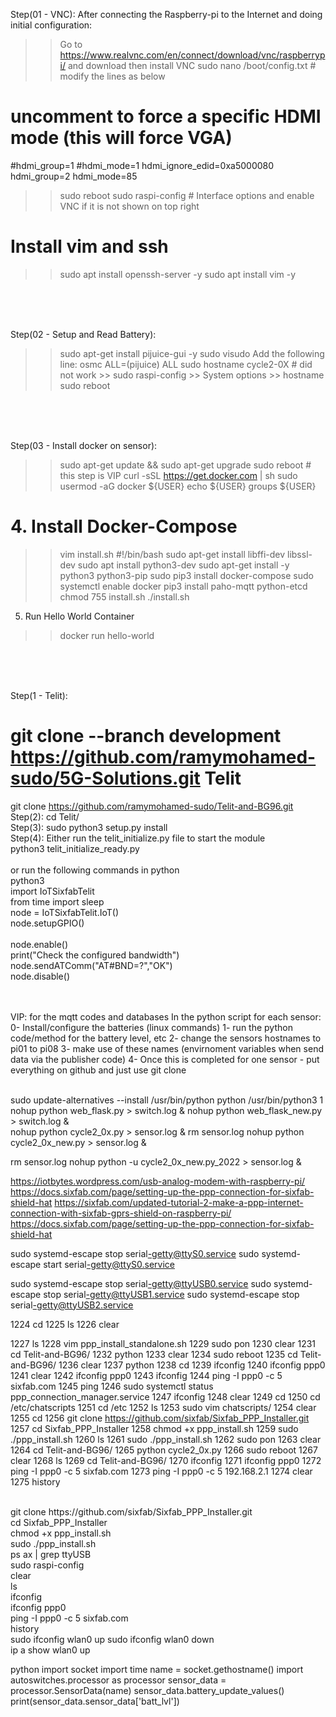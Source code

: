 

Step(01 - VNC):
After connecting the Raspberry-pi to the Internet and doing initial configuration:
>> Go to https://www.realvnc.com/en/connect/download/vnc/raspberrypi/ and download then install VNC
>> sudo nano /boot/config.txt # modify the lines as below
# uncomment to force a specific HDMI mode (this will force VGA)
#hdmi_group=1
#hdmi_mode=1
hdmi_ignore_edid=0xa5000080
hdmi_group=2
hdmi_mode=85
>> sudo reboot
>> sudo raspi-config # Interface options and enable VNC if it is not shown on top right 
# Install vim and ssh
>> sudo apt install openssh-server -y
>> sudo apt install vim -y
<br />
<br />
<br />


Step(02 - Setup and Read Battery):
>> sudo apt-get install pijuice-gui -y
>> sudo visudo
>> Add the following line: osmc ALL=(pijuice) ALL
>> sudo hostname cycle2-0X      # did not work >> sudo raspi-config >> System options >> hostname
>> sudo reboot
<br />
<br />
<br />


Step(03 - Install docker on sensor):
>> sudo apt-get update && sudo apt-get upgrade
>> sudo reboot  # this step is VIP
>> curl -sSL https://get.docker.com | sh
>> sudo usermod -aG docker ${USER}
>> echo ${USER}
>> groups ${USER}

# 4. Install Docker-Compose
>> vim install.sh
#!/bin/bash
sudo apt-get install libffi-dev libssl-dev
sudo apt install python3-dev
sudo apt-get install -y python3 python3-pip
sudo pip3 install docker-compose
sudo systemctl enable docker
pip3 install paho-mqtt python-etcd
>> chmod 755 install.sh
>> ./install.sh

5. Run Hello World Container
>> docker run hello-world
<br />
<br />
<br />


Step(1 - Telit):
# git clone --branch development https://github.com/ramymohamed-sudo/5G-Solutions.git Telit 
git clone https://github.com/ramymohamed-sudo/Telit-and-BG96.git 
<br />
Step(2):
cd Telit/
<br />
Step(3):
sudo python3 setup.py install
<br />
Step(4):
Either run the telit_initialize.py file to start the module
<br />
python3 telit_initialize_ready.py
<br />
<br />
or run the following commands in python
<br />
python3
<br />
import IoTSixfabTelit
<br />
from time import sleep
<br />
node = IoTSixfabTelit.IoT()
<br />
node.setupGPIO()   
<br /> 
node.enable()
<br />
print("Check the configured bandwidth")
<br />
node.sendATComm("AT#BND=?","OK")
<br />
node.disable()
<br />
<br />
<br />

VIP: for the mqtt codes and databases
In the python script for each sensor:
0- Install/configure the batteries (linux commands)
1- run the python code/method for the battery level, etc
2- change the sensors hostnames to pi01 to pi08
3- make use of these names (envirnoment variables when send data via the publisher code)
4- Once this is completed for one sensor - put everything on github and just use git clone


<br />
sudo update-alternatives --install /usr/bin/python python /usr/bin/python3 1
<br />
nohup python web_flask.py > switch.log &
nohup python web_flask_new.py > switch.log &
<br />
nohup python cycle2_0x.py > sensor.log &
rm sensor.log
nohup python cycle2_0x_new.py > sensor.log &

rm sensor.log
nohup python -u cycle2_0x_new.py_2022 > sensor.log &

https://iotbytes.wordpress.com/usb-analog-modem-with-raspberry-pi/
https://docs.sixfab.com/page/setting-up-the-ppp-connection-for-sixfab-shield-hat
https://sixfab.com/updated-tutorial-2-make-a-ppp-internet-connection-with-sixfab-gprs-shield-on-raspberry-pi/
https://docs.sixfab.com/page/setting-up-the-ppp-connection-for-sixfab-shield-hat

sudo systemd-escape stop serial­-getty@ttyS0.service
sudo systemd-escape start serial­-getty@ttyS0.service

sudo systemd-escape stop serial­-getty@ttyUSB0.service
sudo systemd-escape stop serial­-getty@ttyUSB1.service
sudo systemd-escape stop serial­-getty@ttyUSB2.service



 1224  cd 
 1225  ls
 1226  clear

 
 1227  ls
 1228  vim ppp_install_standalone.sh 
 1229  sudo pon
 1230  clear
 1231  cd Telit-and-BG96/
 1232  python
 1233  clear
 1234  sudo reboot
 1235  cd Telit-and-BG96/
 1236  clear
 1237  python
 1238  cd
 1239  ifconfig
 1240  ifconfig ppp0
 1241  clear
 1242  ifconfig ppp0
 1243  ifconfig
 1244  ping -I ppp0 -c 5 sixfab.com
 1245  ping
 1246  sudo systemctl status ppp_connection_manager.service 
 1247  ifconfig
 1248  clear
 1249  cd 
 1250  cd /etc/chatscripts
 1251  cd /etc
 1252  ls
 1253  sudo vim chatscripts/
 1254  clear
 1255  cd
 1256  git clone https://github.com/sixfab/Sixfab_PPP_Installer.git 
 1257  cd Sixfab_PPP_Installer 
 1258  chmod +x ppp_install.sh
 1259  sudo ./ppp_install.sh
 1260  ls
 1261  sudo ./ppp_install.sh
 1262  sudo pon
 1263  clear
 1264  cd Telit-and-BG96/
 1265  python cycle2_0x.py 
 1266  sudo reboot
 1267  clear
 1268  ls
 1269  cd Telit-and-BG96/
 1270  ifconfig
 1271  ifconfig ppp0
 1272  ping -I ppp0 -c 5 sixfab.com
 1273  ping -I ppp0 -c 5 192.168.2.1
 1274  clear
 1275  history



<br />
git clone https://github.com/sixfab/Sixfab_PPP_Installer.git 
 <br />
cd Sixfab_PPP_Installer 
  <br />
chmod +x ppp_install.sh
  <br />
sudo ./ppp_install.sh
  <br />
ps ax | grep ttyUSB
  <br />
sudo raspi-config 
  <br />
clear
  <br />
ls
  <br />
ifconfig
  <br />
ifconfig ppp0
  <br />
ping -I ppp0 -c 5 sixfab.com
  <br />
history

<br />
sudo ifconfig wlan0 up
sudo ifconfig wlan0 down
<br />
ip a show wlan0 up
<br />

python
import socket
import time
name = socket.gethostname()
import autoswitches.processor as processor
sensor_data = processor.SensorData(name)
sensor_data.battery_update_values()
print(sensor_data.sensor_data['batt_lvl'])


